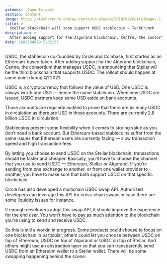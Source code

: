 ```yaml
--- 
extends: _layouts.post 
section: content 
image: https://techcrunch.com/wp-content/uploads/2019/08/GettyImages-1167638238.jpg?w=711 
title: > 
  Stellar blockchain will soon support USDC stablecoin – TechCrunch 
description: > 
  After adding support for the Algorand blockchain, Centre, the consortium that manages USDC, is announcing that Stellar will be the third blockchain that supports USDC.By letting you choose to send USDC on the Stellar blockchain, transactions should be faster and cheaper.Basically, you’ll have to choose the channel that you use to send USDC — Ethereum, Stellar or Algorand.Some products could choose to focus on one blockchain in particular, others could let you choose between USDC on top of Ethereum, USDC on top of Algorand or USDC on top of Stellar.And others might use an abstraction layer so that you can transparently send USDC from an Ethereum wallet to a Stellar wallet. 
date: 1602784079.5202157 
--- 
```

USDC, the stablecoin co-founded by Circle and Coinbase, first started as an Ethereum-based token. After adding support for the Algorand blockchain, Centre, the consortium that manages USDC, is announcing that Stellar will be the third blockchain that supports USDC. The rollout should happen at some point during Q1 2021.

USDC is a cryptocurrency that follows the value of USD. One USDC is always worth one USD — hence the name stablecoin. When new USDC are issued, USDC partners keep some USD aside on bank accounts.

Those accounts are regularly audited to prove that there are as many USDC in circulation as there are USD in those accounts. There are currently 2.8 billion USDC in circulation.

Stablecoins present some flexibility when it comes to storing value as you don’t need a bank account. But Ethereum-based stablecoins suffer from the same issues that Ethereum users are currently facing — slow transaction speed and high transaction fees.

By letting you choose to send USDC on the Stellar blockchain, transactions should be faster and cheaper. Basically, you’ll have to choose the channel that you use to send USDC — Ethereum, Stellar or Algorand. If you’re sending from one exchange to another, or from one wallet provider to another, you have to make sure that both support USDC on that specific blockchain.

Circle has also developed a multichain USDC swap API. Authorized developers can leverage this API for cross-chain swaps in case there are some liquidity issues for instance.

If enough developers adopt this swap API, it should improve the experience for the end user. You won’t have to pay as much attention to the blockchain you’re using to send and receive USDC.

So this is still a workin in progress. Some products could choose to focus on one blockchain in particular, others could let you choose between USDC on top of Ethereum, USDC on top of Algorand or USDC on top of Stellar. And others might use an abstraction layer so that you can transparently send USDC from an Ethereum wallet to a Stellar wallet. There will be some swapping happening behind the scene.